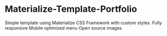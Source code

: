 # Materialize-Template-Portfolio

Simple template using Materialize CSS Framework with custom styles.
Fully responsive
Mobile optimized menu
Open source images
